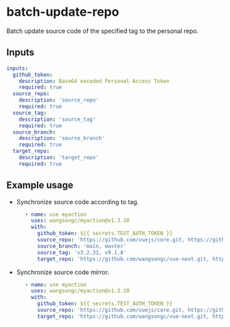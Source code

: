 # batch-update-repo
Batch update source code of the specified tag to the personal repo.

## Inputs

```yaml
inputs:
  github_token:
    description: Base64 encoded Personal Access Token
    required: true
  source_repo:
    description: 'source_repo'
    required: true
  source_tag:
    description: 'source_tag'
    required: true
  source_branch:
    description: 'source_branch'
    required: true
  target_repo:
    description: 'target_repo'
    required: true
```

## Example usage
- Synchronize source code according to tag.
```yaml
      - name: use myaction
        uses: wangsongc/myaction@v1.3.10
        with:
          github_token: ${{ secrets.TEST_AUTH_TOKEN }}
          source_repo: 'https://github.com/vuejs/core.git, https://github.com/intlify/vue-i18n-next.git'
          source_branch: 'main, master'
          source_tag: 'v3.2.32, v9.1.8'
          target_repo: 'https://github.com/wangsongc/vue-next.git, https://github.com/wangsongc/vue-i18n-next.git'
```
- Synchronize source code mirror.
```yaml
      - name: use myaction
        uses: wangsongc/myaction@v1.3.10
        with:
          github_token: ${{ secrets.TEST_AUTH_TOKEN }}
          source_repo: 'https://github.com/vuejs/core.git, https://github.com/intlify/vue-i18n-next.git'
          target_repo: 'https://github.com/wangsongc/vue-next.git, https://github.com/wangsongc/vue-i18n-next.git'
```
